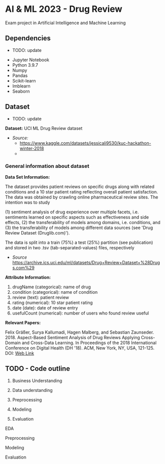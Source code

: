 # AI & ML 2023 - Drug Review
Exam project in Artificial Intelligence and Machine Learning

## Dependencies
* TODO: update
- Jupyter Notebook
- Python 3.9.7
- Numpy
- Pandas
- Scikit-learn
- Imblearn
- Seaborn


## Dataset
* TODO: update

**Dataset:** UCI ML Drug Review dataset
- *Source:* 
    - https://www.kaggle.com/datasets/jessicali9530/kuc-hackathon-winter-2018
    - 

### General information about dataset

**Data Set Information:**

The dataset provides patient reviews on specific drugs along with related conditions and a 10 star patient rating reflecting overall patient satisfaction. The data was obtained by crawling online pharmaceutical review sites. The intention was to study 

(1) sentiment analysis of drug experience over multiple facets, i.e. sentiments learned on specific aspects such as effectiveness and side effects, 
(2) the transferability of models among domains, i.e. conditions, and 
(3) the transferability of models among different data sources (see 'Drug Review Dataset (Druglib.com)'). 

The data is split into a train (75%) a test (25%) partition (see publication) and stored in two .tsv (tab-separated-values) files, respectively

- *Source* https://archive.ics.uci.edu/ml/datasets/Drug+Review+Dataset+%28Drugs.com%29

**Attribute Information:**
1. drugName (categorical): name of drug 
2. condition (categorical): name of condition 
3. review (text): patient review 
4. rating (numerical): 10 star patient rating 
5. date (date): date of review entry 
6. usefulCount (numerical): number of users who found review useful


**Relevant Papers:**

Felix Gräßer, Surya Kallumadi, Hagen Malberg, and Sebastian Zaunseder. 2018. Aspect-Based Sentiment Analysis of Drug Reviews Applying Cross-Domain and Cross-Data Learning. In Proceedings of the 2018 International Conference on Digital Health (DH '18). ACM, New York, NY, USA, 121-125. DOI: [Web Link](https://dl.acm.org/doi/10.1145/3194658.3194677)

## TODO - Code outline

1. Business Understanding

2. Data understanding

3. Preprocessing

4. Modeling 

5. Evaluation


EDA

Preprocessing

Modeling

Evaluation

